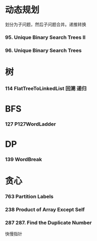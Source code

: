 
# 动态规划
划分为子问题，然后子问题合并。递推转换

### 95. Unique Binary Search Trees II

### 96. Unique Binary Search Trees


   


# 树

### 114 FlatTreeToLinkedList 回溯 递归

# BFS
### 127 P127WordLadder

# DP
### 139 WordBreak

#  贪心
### 763  Partition Labels


### 238 Product of Array Except Self

### 287 287. Find the Duplicate Number
快慢指针
